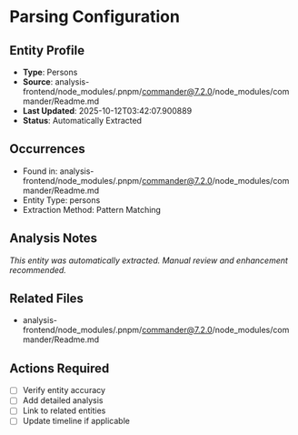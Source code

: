 # Parsing Configuration

## Entity Profile
- **Type**: Persons
- **Source**: analysis-frontend/node_modules/.pnpm/commander@7.2.0/node_modules/commander/Readme.md
- **Last Updated**: 2025-10-12T03:42:07.900889
- **Status**: Automatically Extracted

## Occurrences
- Found in: analysis-frontend/node_modules/.pnpm/commander@7.2.0/node_modules/commander/Readme.md
- Entity Type: persons
- Extraction Method: Pattern Matching

## Analysis Notes
*This entity was automatically extracted. Manual review and enhancement recommended.*

## Related Files
- analysis-frontend/node_modules/.pnpm/commander@7.2.0/node_modules/commander/Readme.md

## Actions Required
- [ ] Verify entity accuracy
- [ ] Add detailed analysis
- [ ] Link to related entities
- [ ] Update timeline if applicable
